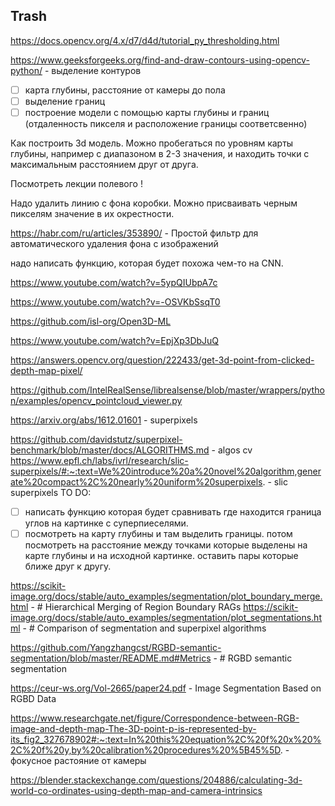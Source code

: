 
## Trash
https://docs.opencv.org/4.x/d7/d4d/tutorial_py_thresholding.html

https://www.geeksforgeeks.org/find-and-draw-contours-using-opencv-python/ - выделение контуров

- [ ] карта глубины, расстояние от камеры до пола
- [ ] выделение границ
- [ ] построение модели с помощью карты глубины и границ (отдаленность пикселя и расположение границы соответсвенно)

Как построить 3d модель. Можно пробегаться по уровням карты глубины, например с диапазоном в 2-3 значения, и находить точки с максимальным расстоянием друг от друга. 

Посмотреть лекции полевого !

Надо удалить линию с фона коробки. Можно присваивать черным пикселям значение в их окрестности.  

https://habr.com/ru/articles/353890/ -  Простой фильтр для автоматического удаления фона с изображений


 надо написать функцию, которая будет похожа чем-то на CNN. 

https://www.youtube.com/watch?v=5ypQIUbpA7c

https://www.youtube.com/watch?v=-OSVKbSsqT0

https://github.com/isl-org/Open3D-ML

https://www.youtube.com/watch?v=EpjXp3DbJuQ

https://answers.opencv.org/question/222433/get-3d-point-from-clicked-depth-map-pixel/

https://github.com/IntelRealSense/librealsense/blob/master/wrappers/python/examples/opencv_pointcloud_viewer.py

https://arxiv.org/abs/1612.01601 - superpixels

https://github.com/davidstutz/superpixel-benchmark/blob/master/docs/ALGORITHMS.md - algos cv
https://www.epfl.ch/labs/ivrl/research/slic-superpixels/#:~:text=We%20introduce%20a%20novel%20algorithm,generate%20compact%2C%20nearly%20uniform%20superpixels. - slic superpixels
TO DO:
- [ ] написать функцию которая будет сравнивать где находится граница углов на картинке с суперпиеселями. 
- [ ] посмотреть на карту глубины и там выделить границы. потом посмотреть на расстояние между точками которые выделены на карте глубины и на исходной картинке. оставить пары которые ближе друг к другу. 

https://scikit-image.org/docs/stable/auto_examples/segmentation/plot_boundary_merge.html - # Hierarchical Merging of Region Boundary RAGs
https://scikit-image.org/docs/stable/auto_examples/segmentation/plot_segmentations.html - # Comparison of segmentation and superpixel algorithms

https://github.com/Yangzhangcst/RGBD-semantic-segmentation/blob/master/README.md#Metrics - # RGBD semantic segmentation

https://ceur-ws.org/Vol-2665/paper24.pdf - Image Segmentation Based on RGBD Data

https://www.researchgate.net/figure/Correspondence-between-RGB-image-and-depth-map-The-3D-point-p-is-represented-by-its_fig2_327678902#:~:text=In%20this%20equation%2C%20f%20x%20%2C%20f%20y,by%20calibration%20procedures%20%5B45%5D. - фокусное растояние от камеры 

https://blender.stackexchange.com/questions/204886/calculating-3d-world-co-ordinates-using-depth-map-and-camera-intrinsics



